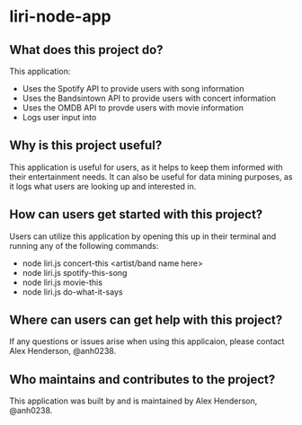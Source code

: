 # liri-node-app

## What does this project do?
This application:
 * Uses the Spotify API to provide users with song information
 * Uses the Bandsintown API to provide users with concert information
 * Uses the OMDB API to provde users with movie information
 * Logs user input into 

## Why is this project useful?
This application is useful for users, as it helps to keep them informed with their entertainment needs. It can also be useful for data mining purposes, as it logs what users are looking up and interested in. 

## How can users get started with this project?
Users can utilize this application by opening this up in their terminal and running any of the following commands:
 * node liri.js concert-this <artist/band name here>
 * node liri.js spotify-this-song <song name here>
 * node liri.js movie-this <movie name here>
 * node liri.js do-what-it-says

## Where can users can get help with this project?
If any questions or issues arise when using this applicaion, please contact Alex Henderson, @anh0238.

## Who maintains and contributes to the project?
This application was built by and is maintained by Alex Henderson, @anh0238.
